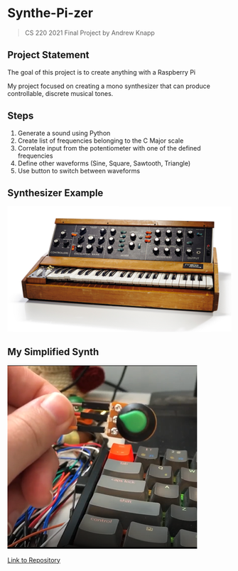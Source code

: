 # Synthe-Pi-zer

> CS 220 2021 Final Project by Andrew Knapp

## Project Statement
The goal of this project is to create anything with a Raspberry Pi

My project focused on creating a mono synthesizer that can produce controllable, discrete musical tones.

## Steps
1) Generate a sound using Python
2) Create list of frequencies belonging to the C Major scale
3) Correlate input from the potentiometer with one of the defined frequencies
4) Define other waveforms (Sine, Square, Sawtooth, Triangle)
5) Use button to switch between waveforms

## Synthesizer Example

![Speaker](/assets/images/synth.jpg ':size=600')

## My Simplified Synth

![MySynth](/assets/images/mySynth.png ':size=600')


[Link to Repository](https://github.com/andrewjknapp/Synth)
